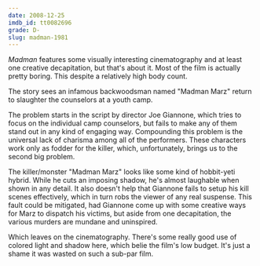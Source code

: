 ```yaml
---
date: 2008-12-25
imdb_id: tt0082696
grade: D-
slug: madman-1981
---
```


_Madman_ features some visually interesting cinematography and at least one creative decapitation, but that's about it. Most of the film is actually pretty boring. This despite a relatively high body count.

The story sees an infamous backwoodsman named "Madman Marz" return to slaughter the counselors at a youth camp.

The problem starts in the script by director Joe Giannone, which tries to focus on the individual camp counselors, but fails to make any of them stand out in any kind of engaging way. Compounding this problem is the universal lack of charisma among all of the performers. These characters work only as fodder for the killer, which, unfortunately, brings us to the second big problem.

The killer/monster "Madman Marz" looks like some kind of hobbit-yeti hybrid. While he cuts an imposing shadow, he's almost laughable when shown in any detail. It also doesn't help that Giannone fails to setup his kill scenes effectively, which in turn robs the viewer of any real suspense. This fault could be mitigated, had Giannone come up with some creative ways for Marz to dispatch his victims, but aside from one decapitation, the various murders are mundane and uninspired.

Which leaves on the cinematography. There's some really good use of colored light and shadow here, which belie the film's low budget. It's just a shame it was wasted on such a sub-par film.
